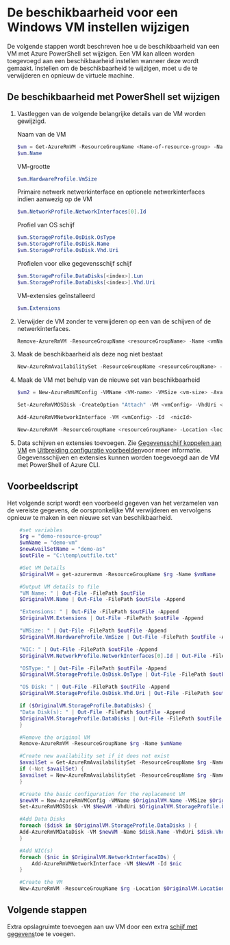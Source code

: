 <properties
    pageTitle="Een set van VMs beschikbaarheid wijzigen | Microsoft Azure"
    description="Informatie over het wijzigen van de beschikbaarheid instellen voor de virtuele machines met Azure PowerShell en het implementatiemodel Resource Manager."
    keywords=""
    services="virtual-machines-windows"
    documentationCenter=""
    authors="Drewm3"
    manager="timlt"
    editor=""
    tags="azure-resource-manager"/>
<tags
    ms.service="virtual-machines-windows"
    ms.workload="infrastructure-services"
    ms.tgt_pltfrm="vm-windows"
    ms.devlang="na"
    ms.topic="article"
    ms.date="09/15/2016"
    ms.author="drewm"/>



# <a name="change-the-availability-set-for-a-windows-vm"></a>De beschikbaarheid voor een Windows VM instellen wijzigen

De volgende stappen wordt beschreven hoe u de beschikbaarheid van een VM met Azure PowerShell set wijzigen. Een VM kan alleen worden toegevoegd aan een beschikbaarheid instellen wanneer deze wordt gemaakt. Instellen om de beschikbaarheid te wijzigen, moet u de te verwijderen en opnieuw de virtuele machine. 

## <a name="change-the-availability-set-using-powershell"></a>De beschikbaarheid met PowerShell set wijzigen

1. Vastleggen van de volgende belangrijke details van de VM worden gewijzigd.

    Naam van de VM
    
    ```powershell
    $vm = Get-AzureRmVM -ResourceGroupName <Name-of-resource-group> -Name <name-of-VM>
    $vm.Name
    ```
 
    VM-grootte
    
    ```powershell
    $vm.HardwareProfile.VmSize
    ```

    Primaire netwerk netwerkinterface en optionele netwerkinterfaces indien aanwezig op de VM
    
    ```powershell
    $vm.NetworkProfile.NetworkInterfaces[0].Id
    ```

    Profiel van OS schijf

    ```powershell
    $vm.StorageProfile.OsDisk.OsType
    $vm.StorageProfile.OsDisk.Name
    $vm.StorageProfile.OsDisk.Vhd.Uri
    ```

    Profielen voor elke gegevensschijf schijf 
    
    ```powershell
    $vm.StorageProfile.DataDisks[<index>].Lun
    $vm.StorageProfile.DataDisks[<index>].Vhd.Uri
    ```

    VM-extensies geïnstalleerd 
    
    ```powershell
    $vm.Extensions
    ```

2. Verwijder de VM zonder te verwijderen op een van de schijven of de netwerkinterfaces.

    ```powershell
    Remove-AzureRmVM -ResourceGroupName <resourceGroupName> -Name <vmName> 
    ```

3. Maak de beschikbaarheid als deze nog niet bestaat

    ```powershell
    New-AzureRmAvailabilitySet -ResourceGroupName <resourceGroupName> -Name <availabilitySetName> -Location "<location>" 
    ```

4. Maak de VM met behulp van de nieuwe set van beschikbaarheid

    ```powershell
    $vm2 = New-AzureRmVMConfig -VMName <VM-name> -VMSize <vm-size> -AvailabilitySetId <availability-set-id>

    Set-AzureRmVMOSDisk -CreateOption "Attach" -VM <vmConfig> -VhdUri <osDiskURI> -Name <osDiskName> [-Windows | -Linux]

    Add-AzureRmVMNetworkInterface -VM <vmConfig> -Id  <nicId> 

    New-AzureRmVM -ResourceGroupName <resourceGroupName> -Location <location> -VM <vmConfig>
    ``` 

5. Data schijven en extensies toevoegen. Zie [Gegevensschijf koppelen aan VM](virtual-machines-windows-attach-disk-portal.md) en [Uitbreiding configuratie voorbeelden](virtual-machines-windows-extensions-configuration-samples.md)voor meer informatie. Gegevensschijven en extensies kunnen worden toegevoegd aan de VM met PowerShell of Azure CLI.

## <a name="example-script"></a>Voorbeeldscript

Het volgende script wordt een voorbeeld gegeven van het verzamelen van de vereiste gegevens, de oorspronkelijke VM verwijderen en vervolgens opnieuw te maken in een nieuwe set van beschikbaarheid.

```powershell
    #set variables
    $rg = "demo-resource-group"
    $vmName = "demo-vm"
    $newAvailSetName = "demo-as"
    $outFile = "C:\temp\outfile.txt"

    #Get VM Details
    $OriginalVM = get-azurermvm -ResourceGroupName $rg -Name $vmName

    #Output VM details to file
    "VM Name: " | Out-File -FilePath $outFile 
    $OriginalVM.Name | Out-File -FilePath $outFile -Append

    "Extensions: " | Out-File -FilePath $outFile -Append
    $OriginalVM.Extensions | Out-File -FilePath $outFile -Append

    "VMSize: " | Out-File -FilePath $outFile -Append
    $OriginalVM.HardwareProfile.VmSize | Out-File -FilePath $outFile -Append

    "NIC: " | Out-File -FilePath $outFile -Append
    $OriginalVM.NetworkProfile.NetworkInterfaces[0].Id | Out-File -FilePath $outFile -Append

    "OSType: " | Out-File -FilePath $outFile -Append
    $OriginalVM.StorageProfile.OsDisk.OsType | Out-File -FilePath $outFile -Append

    "OS Disk: " | Out-File -FilePath $outFile -Append
    $OriginalVM.StorageProfile.OsDisk.Vhd.Uri | Out-File -FilePath $outFile -Append

    if ($OriginalVM.StorageProfile.DataDisks) {
    "Data Disk(s): " | Out-File -FilePath $outFile -Append
    $OriginalVM.StorageProfile.DataDisks | Out-File -FilePath $outFile -Append
    }

    #Remove the original VM
    Remove-AzureRmVM -ResourceGroupName $rg -Name $vmName

    #Create new availability set if it does not exist
    $availSet = Get-AzureRmAvailabilitySet -ResourceGroupName $rg -Name $newAvailSetName -ErrorAction Ignore
    if (-Not $availSet) {
    $availset = New-AzureRmAvailabilitySet -ResourceGroupName $rg -Name $newAvailSetName -Location $OriginalVM.Location
    }

    #Create the basic configuration for the replacement VM
    $newVM = New-AzureRmVMConfig -VMName $OriginalVM.Name -VMSize $OriginalVM.HardwareProfile.VmSize -AvailabilitySetId $availSet.Id
    Set-AzureRmVMOSDisk -VM $NewVM -VhdUri $OriginalVM.StorageProfile.OsDisk.Vhd.Uri  -Name $OriginalVM.Name -CreateOption Attach -Windows

    #Add Data Disks
    foreach ($disk in $OriginalVM.StorageProfile.DataDisks ) { 
    Add-AzureRmVMDataDisk -VM $newVM -Name $disk.Name -VhdUri $disk.Vhd.Uri -Caching $disk.Caching -Lun $disk.Lun -CreateOption Attach -DiskSizeInGB $disk.DiskSizeGB
    }

    #Add NIC(s)
    foreach ($nic in $OriginalVM.NetworkInterfaceIDs) {
        Add-AzureRmVMNetworkInterface -VM $NewVM -Id $nic
    }

    #Create the VM
    New-AzureRmVM -ResourceGroupName $rg -Location $OriginalVM.Location -VM $NewVM -DisableBginfoExtension
```

## <a name="next-steps"></a>Volgende stappen

Extra opslagruimte toevoegen aan uw VM door een extra [schijf met gegevens](virtual-machines-windows-attach-disk-portal.md)toe te voegen.

